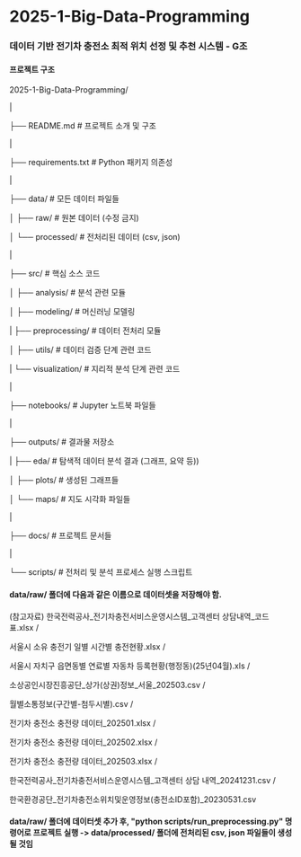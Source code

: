 # 2025-1-Big-Data-Programming

### 데이터 기반 전기차 충전소 최적 위치 선정 및 추천 시스템 - G조

#### 프로젝트 구조

2025-1-Big-Data-Programming/

|

├── README.md # 프로젝트 소개 및 구조

|

├── requirements.txt # Python 패키지 의존성

|

├── data/ # 모든 데이터 파일들

│ ├── raw/ # 원본 데이터 (수정 금지)

│ └── processed/ # 전처리된 데이터 (csv, json)

|

├── src/ # 핵심 소스 코드

│ ├── analysis/ # 분석 관련 모듈  

│ ├── modeling/ # 머신러닝 모델링

| ├── preprocessing/ # 데이터 전처리 모듈

│ ├── utils/ # 데이터 검증 단계 관련 코드

| └── visualization/ # 지리적 분석 단계 관련 코드

|

├── notebooks/ # Jupyter 노트북 파일들

|

├── outputs/ # 결과물 저장소

| ├── eda/ # 탐색적 데이터 분석 결과 (그래프, 요약 등))

│ ├── plots/ # 생성된 그래프들

│ └── maps/ # 지도 시각화 파일들

|

├── docs/ # 프로젝트 문서들

|

└── scripts/ # 전처리 및 분석 프로세스 실행 스크립트



#### data/raw/ 폴더에 다음과 같은 이름으로 데이터셋을 저장해야 함.

(참고자료) 한국전력공사_전기차충전서비스운영시스템_고객센터 상담내역_코드표.xlsx / 

서울시 소유 충전기 일별 시간별 충전현황.xlsx / 

서울시 자치구 읍면동별 연료별 자동차 등록현황(행정동)(25년04월).xls / 

소상공인시장진흥공단_상가(상권)정보_서울_202503.csv / 

월별소통정보(구간별-첨두시별).csv / 

전기차 충전소 충전량 데이터_202501.xlsx / 

전기차 충전소 충전량 데이터_202502.xlsx / 

전기차 충전소 충전량 데이터_202503.xlsx / 

한국전력공사_전기차충전서비스운영시스템_고객센터 상담 내역_20241231.csv / 

한국환경공단_전기차충전소위치및운영정보(충전소ID포함)_20230531.csv


#### data/raw/ 폴더에 데이터셋 추가 후, "python scripts/run_preprocessing.py" 명령어로 프로젝트 실행 -> data/processed/ 폴더에 전처리된 csv, json 파일들이 생성될 것임
